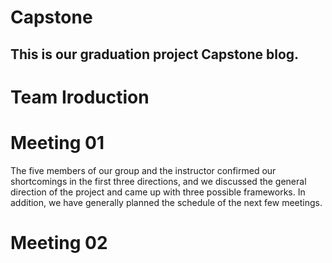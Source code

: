 # Capstone

## This is our graduation project Capstone blog.
    
# Team Iroduction

# Meeting 01

The five members of our group and the instructor confirmed our shortcomings in the first three directions, 
and we discussed the general direction of the project and came up with three possible frameworks. 
In addition, we have generally planned the schedule of the next few meetings.

# Meeting 02


